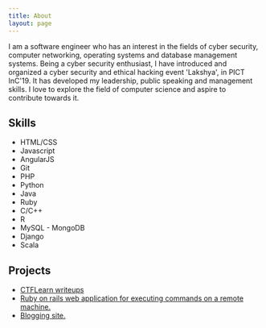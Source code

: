 ```yaml
---
title: About
layout: page
---
```


<p>I am a software engineer who has an interest in the fields of cyber security, computer networking, operating systems and database management systems. Being a cyber security enthusiast, I have introduced and organized a cyber security and ethical hacking event 'Lakshya', in PICT InC'19. It has developed my leadership, public speaking and management skills. I love to explore the field of computer science and aspire to contribute towards it.</p>


<h2>Skills</h2>

<ul class="skill-list">
	<li>HTML/CSS</li>
	<li>Javascript</li>
	<li>AngularJS</li>
	<li>Git</li>
	<li>PHP</li>
	<li>Python</li>
	<li>Java</li>
	<li>Ruby</li>
	<li>C/C++</li>
	<li>R</li>
	<li>MySQL - MongoDB</li>
	<li>Django</li>
	<li>Scala</li>
</ul>

<h2>Projects</h2>

<ul>
	<li><a href="https://github.com/anushkavirgaonkar/CTFLearn_writeups">CTFLearn writeups</a></li>
	<li><a href="https://github.com/anushkavirgaonkar/access-cmd">Ruby on rails web application for executing commands on a remote machine.</a></li>
	<li><a href="https://github.com/anushkavirgaonkar/thinkblog">Blogging site.</a></li>
</ul>
